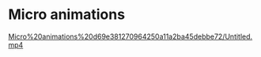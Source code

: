 # Micro animations

[Micro%20animations%20d69e381270964250a11a2ba45debbe72/Untitled.mp4](Micro%20animations%20d69e381270964250a11a2ba45debbe72/Untitled.mp4)